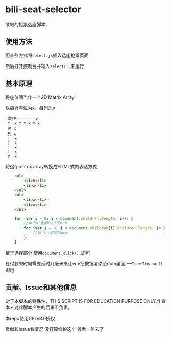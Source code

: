 # bili-seat-selector

某站的抢票选座脚本

## 使用方法

用某些方式将`select.js`插入选座抢票页面

然后打开控制台并输入`select();`来运行

## 基本原理

将座位图当作一个2D Matrix Array

以每行座位为x，每列为y
     
     X序列-------->
     Y  x x x x x x
     序 x
     列 x
     |  x
     |  x
     |  x
     |  x
     V  x

将这个matrix array转换成HTML式的表达方式

```html
    <ul>
        <li>x</li>
        <li>x</li>
    </ul>
    <ul>
        <li>x</li>
        <li>x</li>
    </ul>
```

```javascript
    for (var i = 0; i < document.children.length; i++) {
        //每个ul里面的li子dom
        for (var j = 0; j < document.children[i].children.length; j++) {
            //每个li里面的dom
        } 
    }
```

至于选择部分 使用`document.click();`即可

在付款的时候需要延时几毫米来让vue把按钮渲染至dom里面,一个`setTimeout()`即可

## 贡献、Issue和其他信息

对于本脚本的特殊性，THIS SCRIPT IS FOR EDUCATION PURPOSE ONLY,作者本人对此脚本产生的后果不负责。

本repo使用GPLv3.0授权

贡献和Issue看情况 没打算维护这个 最后一年去了
